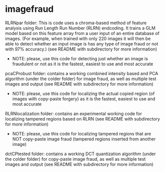 # imagefraud

RLRNpar folder: This is code uses a chroma-based method of feature analysis using Run Length Run Number (RLRN) endcoding. It trains a GLM model  based on this feature array from a user input of an entire database of images. (For example, when trained with only 220 images it will then be able to detect whether an input image is has any type of image fraud or not with 97% accuracy.) (see README with subdirectory for more information)

 - NOTE: please, use this code for detecting just whether an image is fraudulent or not as it is the fastest, easiest to use and most accurate

pcaCProbust folder: contains a working combined intensity based and PCA algorithm (under the colder folder) for image fraud,
as well as multiple test images and output (see README with subdirectory for more information)
 
 - NOTE: please, use this code for localizing the actual copied region (of images with copy-paste forgery) as it is the fastest, easiest to use and most accurate
 
RLRNlocalization folder: contains an experimental working code for localizing tampered regions based on RLRN (see README with subdirectory for more information)

 - NOTE: please, use this code for localizing tampered regions that are NOT copy-paste image fraud (tampered regions inserted from another image)
 
dctCPtested folder: contains a working DCT quantization algorithm (under the colder folder) for copy-paste image fraud,
as well as multiple test images and output (see README with subdirectory for more information)


